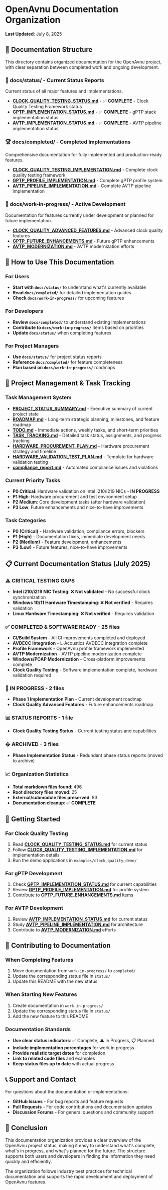 # OpenAvnu Documentation Organization

**Last Updated**: July 8, 2025

## 📁 Documentation Structure

This directory contains organized documentation for the OpenAvnu project, with clear separation between completed work and ongoing development.

### 🎯 **docs/status/** - Current Status Reports
Current status of all major features and implementations.

- **[CLOCK_QUALITY_TESTING_STATUS.md](status/CLOCK_QUALITY_TESTING_STATUS.md)** - ✅ **COMPLETE** - Clock Quality Testing Framework status
- **[GPTP_IMPLEMENTATION_STATUS.md](status/GPTP_IMPLEMENTATION_STATUS.md)** - ✅ **COMPLETE** - gPTP stack implementation status
- **[AVTP_IMPLEMENTATION_STATUS.md](status/AVTP_IMPLEMENTATION_STATUS.md)** - ✅ **COMPLETE** - AVTP pipeline implementation status

### 🏆 **docs/completed/** - Completed Implementations
Comprehensive documentation for fully implemented and production-ready features.

- **[CLOCK_QUALITY_TESTING_IMPLEMENTATION.md](completed/CLOCK_QUALITY_TESTING_IMPLEMENTATION.md)** - Complete clock quality testing framework
- **[GPTP_PROFILE_IMPLEMENTATION.md](completed/GPTP_PROFILE_IMPLEMENTATION.md)** - Complete gPTP profile system
- **[AVTP_PIPELINE_IMPLEMENTATION.md](completed/AVTP_PIPELINE_IMPLEMENTATION.md)** - Complete AVTP pipeline implementation

### 🔧 **docs/work-in-progress/** - Active Development
Documentation for features currently under development or planned for future implementation.

- **[CLOCK_QUALITY_ADVANCED_FEATURES.md](work-in-progress/CLOCK_QUALITY_ADVANCED_FEATURES.md)** - Advanced clock quality features
- **[GPTP_FUTURE_ENHANCEMENTS.md](work-in-progress/GPTP_FUTURE_ENHANCEMENTS.md)** - Future gPTP enhancements
- **[AVTP_MODERNIZATION.md](work-in-progress/AVTP_MODERNIZATION.md)** - AVTP modernization efforts

## 🎯 **How to Use This Documentation**

### For Users
- **Start with `docs/status/`** to understand what's currently available
- **Read `docs/completed/`** for detailed implementation guides
- **Check `docs/work-in-progress/`** for upcoming features

### For Developers
- **Review `docs/completed/`** to understand existing implementations
- **Contribute to `docs/work-in-progress/`** items based on priorities
- **Update `docs/status/`** when completing features

### For Project Managers
- **Use `docs/status/`** for project status reports
- **Reference `docs/completed/`** for feature completeness
- **Plan based on `docs/work-in-progress/`** roadmaps

## 🎯 **Project Management & Task Tracking**

### **Task Management System**
- **[PROJECT_STATUS_SUMMARY.md](PROJECT_STATUS_SUMMARY.md)** - Executive summary of current project state
- **[ROADMAP.md](ROADMAP.md)** - Long-term strategic planning, milestones, and feature roadmap
- **[TODO.md](TODO.md)** - Immediate actions, weekly tasks, and short-term priorities
- **[TASK_TRACKING.md](TASK_TRACKING.md)** - Detailed task status, assignments, and progress tracking
- **[HARDWARE_PROCUREMENT_PLAN.md](HARDWARE_PROCUREMENT_PLAN.md)** - Hardware procurement strategy and timeline
- **[HARDWARE_VALIDATION_TEST_PLAN.md](HARDWARE_VALIDATION_TEST_PLAN.md)** - Template for hardware validation testing
- **[compliance_report.md](compliance_report.md)** - Automated compliance issues and violations

### **Current Priority Tasks**
- **P0 Critical**: Hardware validation on Intel i210/i219 NICs - **IN PROGRESS**
- **P1 High**: Hardware procurement and test environment setup
- **P2 Medium**: Core development tasks (after hardware validation)
- **P3 Low**: Future enhancements and nice-to-have improvements

### **Task Categories**
- **P0 (Critical)** - Hardware validation, compliance errors, blockers
- **P1 (High)** - Documentation fixes, immediate development needs
- **P2 (Medium)** - Feature development, enhancements
- **P3 (Low)** - Future features, nice-to-have improvements

## 📋 **Current Documentation Status (July 2025)**

### ⚠️ **CRITICAL TESTING GAPS**
- **Intel i210/i219 NIC Testing**: ❌ **Not validated** - No successful clock synchronization
- **Windows 10/11 Hardware Timestamping**: ❌ **Not verified** - Requires validation
- **Linux Hardware Timestamping**: ❌ **Not verified** - Requires validation

### ✅ **COMPLETED & SOFTWARE READY** - 25 files
- **CI/Build System** - All CI improvements completed and deployed
- **AVDECC Integration** - L-Acoustics AVDECC integration complete
- **Profile Framework** - OpenAvnu profile framework implemented
- **AVTP Modernization** - AVTP pipeline modernization complete
- **Windows/PCAP Modernization** - Cross-platform improvements complete
- **Clock Quality Testing** - Software implementation complete, hardware validation required

### 🚧 **IN PROGRESS** - 2 files
- **Phase 1 Implementation Plan** - Current development roadmap
- **Clock Quality Advanced Features** - Future enhancements roadmap

### 📊 **STATUS REPORTS** - 1 file
- **Clock Quality Testing Status** - Current testing status and capabilities

### � **ARCHIVED** - 3 files
- **Phase Implementation Status** - Redundant phase status reports (moved to archive)

### 📈 **Organization Statistics**
- **Total markdown files found**: 496
- **Root directory files moved**: 25
- **External/submodule files preserved**: 83
- **Documentation cleanup**: ✅ **COMPLETE**

## 🚀 **Getting Started**

### For Clock Quality Testing
1. Read **[CLOCK_QUALITY_TESTING_STATUS.md](status/CLOCK_QUALITY_TESTING_STATUS.md)** for current status
2. Follow **[CLOCK_QUALITY_TESTING_IMPLEMENTATION.md](completed/CLOCK_QUALITY_TESTING_IMPLEMENTATION.md)** for implementation details
3. Run the demo applications in `examples/clock_quality_demo/`

### For gPTP Development
1. Check **[GPTP_IMPLEMENTATION_STATUS.md](status/GPTP_IMPLEMENTATION_STATUS.md)** for current capabilities
2. Review **[GPTP_PROFILE_IMPLEMENTATION.md](completed/GPTP_PROFILE_IMPLEMENTATION.md)** for profile system
3. Contribute to **[GPTP_FUTURE_ENHANCEMENTS.md](work-in-progress/GPTP_FUTURE_ENHANCEMENTS.md)** items

### For AVTP Development
1. Review **[AVTP_IMPLEMENTATION_STATUS.md](status/AVTP_IMPLEMENTATION_STATUS.md)** for current status
2. Study **[AVTP_PIPELINE_IMPLEMENTATION.md](completed/AVTP_PIPELINE_IMPLEMENTATION.md)** for architecture
3. Contribute to **[AVTP_MODERNIZATION.md](work-in-progress/AVTP_MODERNIZATION.md)** efforts

## 🔧 **Contributing to Documentation**

### When Completing Features
1. Move documentation from `work-in-progress/` to `completed/`
2. Update the corresponding status file in `status/`
3. Update this README with the new status

### When Starting New Features
1. Create documentation in `work-in-progress/`
2. Update the corresponding status file in `status/`
3. Add the new feature to this README

### Documentation Standards
- **Use clear status indicators**: ✅ Complete, ⚠️ In Progress, 📋 Planned
- **Include implementation percentages** for work in progress
- **Provide realistic target dates** for completion
- **Link to related code files** and examples
- **Keep status files up to date** with actual progress

## 📞 **Support and Contact**

For questions about the documentation or implementations:
- **GitHub Issues** - For bug reports and feature requests
- **Pull Requests** - For code contributions and documentation updates
- **Discussion Forums** - For general questions and community support

## 🎉 **Conclusion**

This documentation organization provides a clear overview of the OpenAvnu project status, making it easy to understand what's complete, what's in progress, and what's planned for the future. The structure supports both users and developers in finding the information they need quickly and efficiently.

The organization follows industry best practices for technical documentation and supports the rapid development and deployment of OpenAvnu features.

